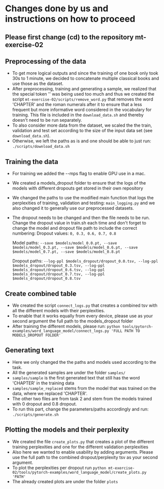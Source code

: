 # Changes done by us and instructions on how to proceed

## Please first change (cd) to the repository mt-exercise-02

## Preprocessing of the data

- To get more logical outputs and since the training of one book only took 30s to 1 minute, we decided to concatenate multiple classical books and use those as the dataset.
- After preprocessing, training and generating a sample, we realized that the special token '<unk>' was being used too much and thus we created the script `mt-exercise-02/scripts/remove_word.py` that removes the word 'CHAPTER' and the roman numerals after it to ensure that a less frequent but more informative word considered in the vocabulary for training. This file is included in the `download_data.sh` and thereby doesn't need to be run separately.
- To also consider more data from the dataset, we scaled the the train, validation and test set according to the size of the input data set (see `download_data.sh`).
- Otherwise, we left the paths as is and one should be able to just run: `./scripts/download_data.sh`

## Training the data

- For training we added the --mps flag to enable GPU use in a mac.
- We created a models_dropout folder to ensure that the logs of the models with different dropouts get stored in their own repository
- We changed the paths to use the modified main function that logs the perplexities of training, validation and testing: `main_logging.py` and we also changed it to generally use our preprocessed datasets.
- The dropout needs to be changed and then the file needs to be run. Change the dropout value in train.sh each time and don't forget to change the model and dropout file path to include the correct numbering:
  Dropout values: `0, 0.3, 0.6, 0.7, 0.8`

  Model paths: `--save $models/model_0.0.pt, --save $models/model_0.3.pt, --save $models/model_0.6.pt, --save $models/model_0.7.pt, --save $models/model_0.8.pt`

  Dropout paths: `--log-ppl $models_dropout/dropout_0.0.tsv, --log-ppl $models_dropout/dropout_0.3.tsv, --log-ppl $models_dropout/dropout_0.6.tsv, --log-ppl $models_dropout/dropout_0.7.tsv, --log-ppl $models_dropout/dropout_0.8.tsv`

## Create combined table

- We created the script `connect_logs.py` that creates a combined tsv with all the different models with their perplexities.
- To enable that it works equally from every device, please use as your second argument the full path to the models_dropout folder
- After training the different models, please run: `python tools/pytorch-examples/word_language_model/connect_logs.py 'FULL PATH TO MODELS_DROPOUT FOLDER'`

## Generating text

- Here we only changed the the paths and models used according to the task.
- All the generated samples are under the folder `samples/`
- `samples/sample` is the first generated text that still has the word 'CHAPTER' in the training data
- `samples/sample_replaced` stems from the model that was trained on the data, where we replaced 'CHAPTER'.
- The other two files are from task 2 and stem from the models trained with 0 dropout and 0.8 dropout.
- To run this part, change the parameters/paths accordingly and run: `./scripts/generate.sh`

## Plotting the models and their perplexity

- We created the file `create_plots.py` that creates a plot of the different training perplexities and one for the different validation perplexities
- Also here we wanted to enable usability by adding arguments. Please use the full path to the combined dropout/perplexity tsv as your second argument.
- To plot the perplexities per dropout run `python mt-exercise-02/tools/pytorch-examples/word_language_model/create_plots.py 'PATH'`
- The already created plots are under the folder `plots`

